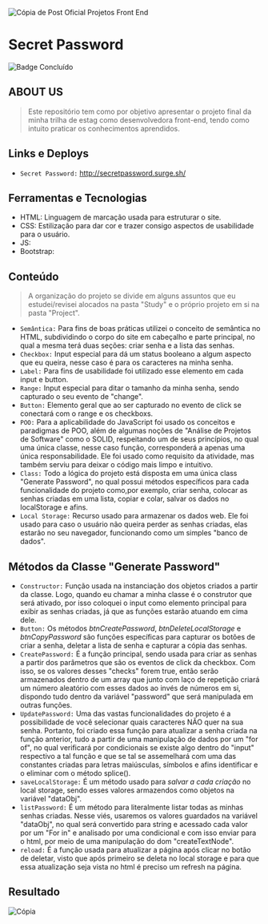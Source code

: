 
![Cópia de Post Oficial Projetos Front End](https://user-images.githubusercontent.com/113690864/209975732-89816b90-db78-44f5-8836-aef04803e1c4.gif)

# Secret Password
![Badge Concluído](http://img.shields.io/static/v1?label=STATUS&message=Concluído&color=4a309d&style=for-the-badge)

## ABOUT US
> Este repositório tem como por objetivo apresentar o projeto final da minha trilha de estag como desenvolvedora front-end, tendo como intuito praticar os conhecimentos aprendidos.
  
## Links e Deploys
- `Secret Password:` http://secretpassword.surge.sh/

## Ferramentas e Tecnologias

- HTML: Linguagem de marcação usada para estruturar o site.
- CSS: Estilização para dar cor e trazer consigo aspectos de usabilidade para o usuário.
- JS: 
- Bootstrap:
 
## Conteúdo
> A organização do projeto se divide em alguns assuntos que eu estudei/revisei alocados na pasta "Study" e o próprio projeto em si na pasta "Project".

- `Semântica:` Para fins de boas práticas utilizei o conceito de semântica no HTML, subdividindo o corpo do site em cabeçalho e parte principal, no qual a mesma terá duas seções: criar senha e a lista das senhas.
- `Checkbox:` Input especial para dá um status booleano a algum aspecto que eu queira, nesse caso é para os caracteres na minha senha.
- `Label:` Para fins de usabilidade foi utilizado esse elemento em cada input e button.
- `Range:` Input especial para ditar o tamanho da minha senha, sendo capturado o seu evento de "change".
- `Button:` Elemento geral que ao ser capturado no evento de click se conectará com o range e os checkboxs.
- `POO:` Para a aplicabilidade do JavaScript foi usado os conceitos e paradigmas de POO, além de algumas noções de "Análise de Projetos de Software" como o SOLID, respeitando um de seus princípios, no qual uma única classe, nesse caso função, corresponderá a apenas uma única responsabilidade. Ele foi usado como requisito da atividade, mas também serviu para deixar o código mais limpo e intuitivo.
- `Class:` Todo a lógica do projeto está disposta em uma única class "Generate Password", no qual possui métodos específicos para cada funcionalidade do projeto como,por exemplo, criar senha, colocar as senhas criadas em uma lista, copiar e colar, salvar os dados no localStorage e afins.
- `Local Storage:` Recurso usado para armazenar os dados web. Ele foi usado para caso o usuário não queira perder as senhas criadas, elas estarão no seu navegador, funcionando como um simples "banco de dados".

## Métodos da Classe "Generate Password"

- `Constructor:` Função usada na instanciação dos objetos criados a partir da classe. Logo, quando eu chamar a minha classe é o construtor que será ativado, por isso coloquei o input como elemento principal para exibir as senhas criadas, já que as funções estarão atuando em cima dele.
- `Button:` Os métodos _btnCreatePassword_, _btnDeleteLocalStorage_ e _btnCopyPassword_ são funções específicas para capturar os botões de criar a senha, deletar a lista de senha e capturar a cópia das senhas.
- `CreatePassword:` É a função principal, sendo usada para criar as senhas a partir dos parâmetros que são os eventos de click da checkbox. Com isso, se os valores desses "checks" forem true, então serão armazenados dentro de um array que junto com laço de repetição criará um número aleatório com esses dados ao invés de números em si, dispondo tudo dentro da variável "password" que será manipulada em outras funções.
- `UpdatePassword:` Uma das vastas funcionalidades do projeto é a possibilidade de você selecionar quais caracteres NÃO quer na sua senha. Portanto, foi criado essa função para atualizar a senha criada na função anterior, tudo a partir de uma manipulação de dados por um "for of", no qual verificará por condicionais se existe algo dentro do "input" respectivo a tal função e que se tal se assemelhará com uma das constantes criadas para letras maiúsculas, símbolos e afins identificar e o eliminar com o método splice().
- `saveLocalStorage:` É um método usado para _salvar a cada criação_ no local storage, sendo esses valores armazendos como objetos na variável "dataObj".
- `listPassword:` É um método para literalmente listar todas as minhas senhas criadas. Nesse viés, usaremos os valores guardados na variável "dataObj", no qual será convertido para string e acessado cada valor por um "For in" e analisado por uma condicional e com isso enviar para o html, por meio de uma manipulação do dom "createTextNode".
- `reload:` É a função usada para atualizar a página após clicar no botão de deletar, visto que após primeiro se deleta no local storage e para que essa atualização seja vista no html é preciso um refresh na página.

## Resultado
![Cópia](https://user-images.githubusercontent.com/113690864/209976165-a69ab41d-d72b-4d8a-a269-83c71a503557.gif)
